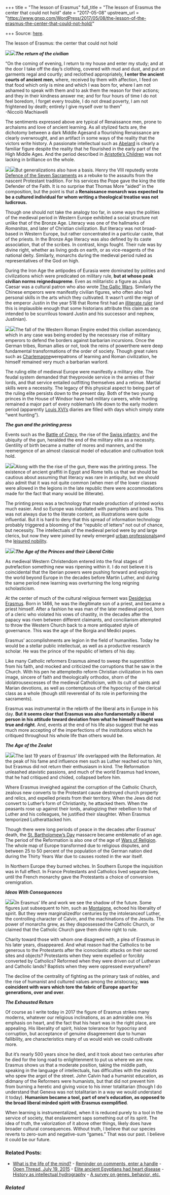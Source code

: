 +++
title = "The lesson of Erasmus"
full_title = "The lesson of Erasmus the center that could not hold"
date = "2017-05-08"
upstream_url = "https://www.gnxp.com/WordPress/2017/05/08/the-lesson-of-the-erasmus-the-center-that-could-not-hold/"

+++
Source: [here](https://www.gnxp.com/WordPress/2017/05/08/the-lesson-of-the-erasmus-the-center-that-could-not-hold/).

The lesson of Erasmus: the center that could not hold

[![](https://i0.wp.com/gnxp.com/WordPress/wp-content/uploads/2017/05/220px-Holbein-erasmus3.jpg?resize=220%2C318)![](https://i0.wp.com/gnxp.com/WordPress/wp-content/uploads/2017/05/220px-Holbein-erasmus3.jpg?resize=220%2C318)](https://www.amazon.com/exec/obidos/ASIN/B005MRAH1I//geneexpressio-20)***The return of the civilian***

“On the coming of evening, I return to my house and enter my study; and at the door I take off the day’s clothing, covered with mud and dust, and put on garments regal and courtly; and reclothed appropriately, **I enter the ancient courts of ancient men**, where, received by them with affection, I feed on that food which only is mine and which I was born for, where I am not ashamed to speak with them and to ask them the reason for their actions; and they in their kindness answer me; and for four hours of time I do not feel boredom, I forget every trouble, I do not dread poverty, I am not frightened by death; entirely I give myself over to them”  
-Niccolò Machiavelli

The sentiments expressed above are typical of Renaissance men, prone to archaisms and love of ancient learning. As all stylized facts are, the dichotomy between a dark Middle Agesand a flourishing Renaissance are clearly overwrought, and an artifact in some ways of the reality that the victors write history. A passionate intellectual such as [Abelard](https://en.wikipedia.org/wiki/Peter_Abelard) is clearly a familiar figure despite the reality that he flourished in the early part of the High Middle Ages. And the period described in [Aristotle’s Children](https://www.amazon.com/exec/obidos/ASIN/B003KK5DPO//geneexpressio-20) was not lacking in brilliance on the whole.

[![](https://i0.wp.com/gnxp.com/WordPress/wp-content/uploads/2017/05/51v7tBnFImL._SX326_BO1204203200_.jpg?resize=300%2C456)![](https://i0.wp.com/gnxp.com/WordPress/wp-content/uploads/2017/05/51v7tBnFImL._SX326_BO1204203200_.jpg?resize=300%2C456)](https://www.amazon.com/exec/obidos/ASIN/0393318664//geneexpressio-20)But generalizations also have a basis. Henry the VIII reputedly wrote [Defence of the Seven Sacraments](https://en.wikipedia.org/wiki/Defence_of_the_Seven_Sacraments) as a rebuke to the assaults from the nascent Protestant tradition. For his services the Pope gave the king the title Defender of the Faith. It is no surprise that Thomas More “aided” in the composition, but the point is that a **Renaissance monarch was expected to be a cultured individual for whom writing a theological treatise was not ludicrous.**

Though one should not take the analogy too far, in some ways the polities of the medieval period in Western Europe exhibited a social structure not unlike that of the Bronze Age. Literacy was one of the hallmarks of *Romanitas*, and later of Christian civilization. But literacy was not broad-based in Western Europe, but rather concentrated in a particular caste, that of the priests. In the Bronze Age literacy was also defined by its caste association, that of the scribes. In contrast, kings fought. Their rule was by divine right, whether as living gods on earth, or as vice-reagents of the national deity. Similarly, monarchs during the medieval period ruled as representatives of the God on high.

During the Iron Age the antipodes of Eurasia were dominated by polities and civilizations which were predicated on military rule, **but at whose peak civilian norms reignedsupreme**. Even as militaristic a figure as Julius Caesar was a cultural patron who also wrote [The Gallic Wars](https://www.amazon.com/exec/obidos/ASIN/0199540268//geneexpressio-20). Similarly the Chinese emperors were manifestly civilian figures, who often also had personal skills in the arts which they cultivated. It wasn’t until the reign of the emperor Justin in the year 518 that Rome first had an [illiterate ruler](https://en.wikipedia.org/wiki/Justin_I) (and this is implausible enough that some historians attribute this claim as one intended to be scurrilous toward Justin and his successor and nephew, Justinian).

[![](https://i0.wp.com/gnxp.com/WordPress/wp-content/uploads/2017/05/51SiTmgjyIL._SX332_BO1204203200_.jpg?resize=300%2C448)![](https://i0.wp.com/gnxp.com/WordPress/wp-content/uploads/2017/05/51SiTmgjyIL._SX332_BO1204203200_.jpg?resize=300%2C448)](https://www.amazon.com/exec/obidos/ASIN/0192807285//geneexpressio-20)The fall of the Western Roman Empire ended this civilian ascendancy, which in any case was being eroded by the necessary rise of military emperors to defend the borders against barbarian incursions. Once the German tribes, Roman allies or not, took the reins of powerthere were deep fundamental transformations of the order of society. Though great rulers such as [Charlemagne](https://en.wikipedia.org/wiki/Charlemagne)werepatrons of learning and Roman civilization, he himself remained very much a barbarian warlord.

The ruling elite of medieval Europe were manifestly a military elite. The feudal system demanded that theyprovide service in the armies of their lords, and that service entailed outfitting themselves and a retinue. Martial skills were a necessity. The legacy of this physical aspect to being part of the ruling elite persists down to the present day. Both of the two young princes in the House of Windsor have had military careers, while hunting remained a major part of every nobleman’s life down to the early modern period (apparently [Louis XVI’s](https://en.wikipedia.org/wiki/Louis_XVI_of_France) diaries are filled with days which simply state “went hunting”).

***The gun and the printing press***

Events such as the [Battle of Crecy](https://en.wikipedia.org/wiki/Battle_of_Cr%C3%A9cy), the rise of the [Swiss infantry](https://en.wikipedia.org/wiki/Swiss_mercenaries#Ascendancy), and the ubiquity of the gun, heralded the end of the military elite as a necessity. Gentility of birth became a matter of mores and manners, and the reemergence of an almost classical model of education and cultivation took hold.

[![](https://i0.wp.com/gnxp.com/WordPress/wp-content/uploads/2017/05/51mfR9tu-L._SX330_BO1204203200_.jpg?resize=150%2C225)![](https://i0.wp.com/gnxp.com/WordPress/wp-content/uploads/2017/05/51mfR9tu-L._SX330_BO1204203200_.jpg?resize=150%2C225)](https://www.amazon.com/exec/obidos/ASIN/0199793980//geneexpressio-20)Along with the the rise of the gun, there was the printing press. The existence of ancient graffiti in Egypt and Rome tells us that we should be cautious about assuming that literacy was rare in antiquity, but we should also admit that it was not quite common (when men of the lower classes were allowed in the legions in the late republic there were accommodations made for the fact that many would be illiterate).

The printing press was a technology that made production of printed works much easier. And so Europe was indudated with pamphlets and books. This was not always due to the literate content, as illustrations were quite influential. But it is hard to deny that this spread of information technology probably triggered a blooming of the “republic of letters” not out of chance, but necessity. The intellectuals of the medieval period were by and large clerics, but now they were joined by newly emerged [urban professionals](https://en.wikipedia.org/wiki/John_Calvin#Early_life_.281509.E2.80.931535.29)and the [leisured nobility](https://en.wikipedia.org/wiki/Michel_de_Montaigne#Life).

[![](https://i0.wp.com/gnxp.com/WordPress/wp-content/uploads/2017/05/51tcvoDXRKL.jpg?resize=250%2C357)![](https://i0.wp.com/gnxp.com/WordPress/wp-content/uploads/2017/05/51tcvoDXRKL.jpg?resize=250%2C357)](https://www.amazon.com/exec/obidos/ASIN/B01G5SM2OM//geneexpressio-20)***The Age of the Princes and their Liberal Critic***

As medieval Western Christendom entered into the final stages of putrefaction something new was ripening within it. I do not believe it is coincidental that the Iberian powers were pushing forward and exploring the world beyond Europe in the decades before Martin Luther, and during the same period new learning was overturning the long reigning scholasticism.

At the center of much of the cultural religious ferment was [Desiderius Erasmus](https://en.wikipedia.org/wiki/Erasmus). Born in 1466, he was the illegitimate son of a priest, and became a priest himself. After a fashion he was man of the later medieval period, born of a cleric who violated his vows of chastity, in the decades after the papacy was riven between different claimants, and conciliarism attempted to throw the Western Church back to a more antiquated style of governance. This was the age of the Borgia and Medici popes.

Erasmus’ accomplishments are legion in the field of humanities. Today he would be a stellar public intellectual, as well as a productive research scholar. He was the prince of the republic of letters of his day.

Like many Catholic reformers Erasmus aimed to sweep the superstition from his faith, and mocked and criticized the corruptions that he saw in the Church. With his pen he attemptedto reform Christian civilization in his own image, sincere of faith and theologically orthodox, shorn of the idolatrousexcesses of the medieval Catholicism, with its cult of saints and Marian devotions, as well as contemptuous of the hypocrisy of the clerical class as a whole (though still reverential of its role in performing the sacraments).

Erasmus was instrumental in the rebirth of the liberal arts in Europe in his day. **But it seems clear that Erasmus was also fundamentally a liberal person in his attitude toward deviation from what he himself thought was true and right**. And, events at the end of his life also suggest that he was much more accepting of the imperfections of the institutions which he critiqued throughout his whole life than others would be.

***The Age of the Zealot***

[![](https://i0.wp.com/gnxp.com/WordPress/wp-content/uploads/2017/05/51YT6NJ34DL._SX324_BO1204203200_.jpg?resize=250%2C383)![](https://i0.wp.com/gnxp.com/WordPress/wp-content/uploads/2017/05/51YT6NJ34DL._SX324_BO1204203200_.jpg?resize=250%2C383)](https://www.amazon.com/exec/obidos/ASIN/B00AWGIRPW//geneexpressio-20)The last 19 years of Erasmus’ life overlapped with the Reformation. At the peak of his fame and influence men such as Luther reached out to him, but Erasmus did not return their enthusiasm in kind. The Reformation unleashed atavistic passions, and much of the world Erasmus had known, that he had critiqued and chided, collapsed before him.

Where Erasmus inveighed against the corruption of the Catholic Church, zealous new converts to the Protestant cause destroyed church property and relics, and expelled priests from their territory. When the Jews did not convert to Luther’s form of Christianity, he attacked them. When the peasants rose up against their lords, analogizing their rebellion to that of Luther and his colleagues, he justified their slaughter. When Erasmus temporized Lutherattacked him.

Though there were long periods of peace in the decades after Erasmus’ death, the [St. Bartholomew’s Day](https://en.wikipedia.org/wiki/St._Bartholomew%27s_Day_massacre) massacre became emblematic of an age. The period of the Reformation is also one of the age of [Wars of Religion](https://en.wikipedia.org/wiki/European_wars_of_religion). The whole map of Europe transformed due to religious disputes, and between 25 to 50 percent of the population of the German nation died during the Thirty Years War due to causes rooted in the war itself.

In Northern Europe they burned witches. In Southern Europe the inquisition was in full effect. In France Protestants and Catholics lived separate lives, until the French monarchy gave the Protestants a choice of conversion oremigration.

***Ideas With Consequences***

[![](https://i0.wp.com/gnxp.com/WordPress/wp-content/uploads/2017/05/51YlA7V-JAL._SX312_BO1204203200_.jpg?resize=200%2C318)![](https://i0.wp.com/gnxp.com/WordPress/wp-content/uploads/2017/05/51YlA7V-JAL._SX312_BO1204203200_.jpg?resize=200%2C318)](https://www.amazon.com/exec/obidos/ASIN/0674034732//geneexpressio-20)In Erasmus’ life and work we see the shadow of the future. Some figures just subsequent to him, such as [Montaigne](https://en.wikipedia.org/wiki/Michel_de_Montaigne), echoed his liberality of spirit. But they were marginalizedfor centuries by the intoleranceof Luther, the controlling character of Calvin, and the machinations of the Jesuits. The power of monarchs grew, as they dispossessed the Catholic Church, or claimed that the Catholic Church gave them divine right to rule.

Charity toward those with whom one disagreed with, a plea of Erasmus in his later years, disappeared. And what reason had the Catholics to be generous to the Protestants after the iconoclastic attacks on their sacred sites and objects? Protestants when they were expelled or forcibly converted by Catholics? Reformed when they were driven out of Lutheran and Catholic lands? Baptists when they were oppressed everywhere?

The decline of the centrality of fighting as the primary task of nobles, and the rise of humanist and cultured values among the aristocracy, **was coincident with wars which tore the fabric of Europe apart for generations, over and over**.

***The Exhausted Return***

Of course as I write today in 2017 the figure of Erasmus strikes many moderns, whatever our religious inclinations, as an admirable one. His emphasis on heart, and the fact that his heart was in the right place, are appealing. His liberality of spirit, hislow tolerance for hypocrisy and corruption, but acceptance of genuine disagreement due to human fallibility, are characteristics many of us would wish we could cultivate more.

But it’s nearly 500 years since he died, and it took about two centuries after he died for the long road to enlightenment to put us where we are now. Erasmus shows us that a moderate position, taking the middle path, speaking in the language of intellectuals, has difficulties with the zealots who spew the argot of the street. John Calvin had a humanist education, as didmany of the Reformers were humanists, but that did not prevent him from burning a heretic and giving voice to his inner totalitarian (though I do understand that Geneva was not totalitarian in a way we would understand it today). **Humanism became a tool, part of one’s education, as opposed to the broad liberal minded spirit with Erasmus exemplified**.

When learning is instrumentalized, when it is reduced purely to a tool in the service of society, that enslavement saps something out of its spirit. The idea of truth, the valorization of it above other things, likely does have broader cultural consequences. Without truth, I believe that our species reverts to zero-sum and negative-sum “games.” That was our past. I believe it could be our future.



### Related Posts:

- [What is the life of the
  mind?](https://www.gnxp.com/WordPress/2019/08/02/what-is-the-life-of-the-mind/) - [Reminder on comments, enter a
  handle](https://www.gnxp.com/WordPress/2009/12/22/reminder-on-comments-enter-a-handle/) - [Open Thread, July 19,
  2015](https://www.gnxp.com/WordPress/2015/07/19/open-thread-july-19-2015/) - [Elite ancient Egyptians had heart
  disease](https://www.gnxp.com/WordPress/2009/11/17/elite-ancient-egyptians-had-heart-disease/) - [History as intellectual
  hydrography](https://www.gnxp.com/WordPress/2012/12/23/history-as-intellectual-hydrography/) - [A survey on genes, behavior,
  etc.](https://www.gnxp.com/WordPress/2012/08/16/a-survey-on-genes-behavior-etc/)

### *Related*

[](https://www.addtoany.com/add_to/facebook?linkurl=https%3A%2F%2Fwww.gnxp.com%2FWordPress%2F2017%2F05%2F08%2Fthe-lesson-of-the-erasmus-the-center-that-could-not-hold%2F&linkname=The%20lesson%20of%20Erasmus%3A%20the%20center%20that%20could%20not%20hold "Facebook")[](https://www.addtoany.com/add_to/twitter?linkurl=https%3A%2F%2Fwww.gnxp.com%2FWordPress%2F2017%2F05%2F08%2Fthe-lesson-of-the-erasmus-the-center-that-could-not-hold%2F&linkname=The%20lesson%20of%20Erasmus%3A%20the%20center%20that%20could%20not%20hold "Twitter")[](https://www.addtoany.com/add_to/email?linkurl=https%3A%2F%2Fwww.gnxp.com%2FWordPress%2F2017%2F05%2F08%2Fthe-lesson-of-the-erasmus-the-center-that-could-not-hold%2F&linkname=The%20lesson%20of%20Erasmus%3A%20the%20center%20that%20could%20not%20hold "Email")[](https://www.addtoany.com/share)
